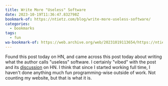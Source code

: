 ```yaml
---
title: Write More "Useless" Software
date: 2023-10-19T11:36:47.832798Z
bookmark-of: https://ntietz.com/blog/write-more-useless-software/
categories:
  - bookmarks
tags:
  - fun
wa-bookmark-of: https://web.archive.org/web/20231019113654/https://ntietz.com/blog/write-more-useless-software/
---
```


Found this post today on HN, and came across this post today about writing what the author calls "useless" software. I certainly "vibed" with the post and its [discussion](https://news.ycombinator.com/item?id=37911900) on HN. I think that since I started working full time, I haven't done anything much fun programming-wise outside of work. Not counting my website, but that is what it is.
